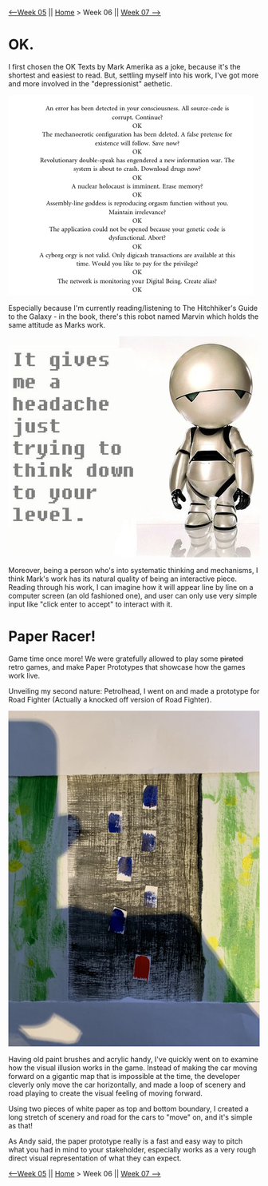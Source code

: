 [⟵Week 05](https://yutangmoo.github.io/MakeCode/Week_05) || [Home](https://yutangmoo.github.io/MakeCode/) > Week 06 ||  [Week 07 ⟶](https://yutangmoo.github.io/MakeCode/Week_07)



# OK.

I first chosen the OK Texts by Mark Amerika as a joke, because it's the shortest and easiest to read. But, settling myself into his work, I've got more and more involved in the "depressionist" aethetic.

![2](https://github.com/YutangMoo/MakeCode/blob/master/Week_06/Images/2.png?raw=true)

Especially because I'm currently reading/listening to The Hitchhiker's Guide to the Galaxy - in the book, there's this robot named Marvin which holds the same attitude as Marks work.

![1](https://github.com/YutangMoo/MakeCode/blob/master/Week_06/Images/1.jpg?raw=true)

Moreover, being a person who's into systematic thinking and mechanisms, I think Mark's work has its natural quality of being an interactive piece. Reading through his work, I can imagine how it will appear line by line on a computer screen (an old fashioned one), and user can only use very simple input like "click enter to accept" to interact with it.



# Paper Racer!

Game time once more! We were gratefully allowed to play some ~~pirated~~ retro games, and make Paper Prototypes that showcase how the games work live.

Unveiling my second nature: Petrolhead, I went on and made a prototype for Road Fighter (Actually a knocked off version of Road Fighter).

![3](https://github.com/YutangMoo/MakeCode/blob/master/Week_06/Images/3.jpg?raw=true)

Having old paint brushes and acrylic handy, I've quickly went on to examine how the visual illusion works in the game. Instead of making the car moving forward on a gigantic map that is impossible at the time, the developer cleverly only move the car horizontally, and made a loop of scenery and road playing to create the visual feeling of moving forward.

Using two pieces of white paper as top and bottom boundary, I created a long stretch of scenery and road for the cars to "move" on, and it's simple as that!

As Andy said, the paper prototype really is a fast and easy way to pitch what you had in mind to your stakeholder, especially works as a very rough direct visual representation of what they can expect.



[⟵Week 05](https://yutangmoo.github.io/MakeCode/Week_05) || [Home](https://yutangmoo.github.io/MakeCode/) > Week 06 ||  [Week 07 ⟶](https://yutangmoo.github.io/MakeCode/Week_07)